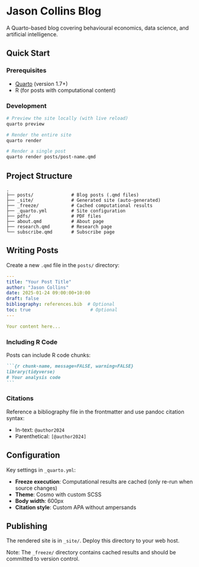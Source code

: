 # Jason Collins Blog

A Quarto-based blog covering behavioural economics, data science, and artificial intelligence.

## Quick Start

### Prerequisites

- [Quarto](https://quarto.org/docs/get-started/) (version 1.7+)
- R (for posts with computational content)

### Development

```bash
# Preview the site locally (with live reload)
quarto preview

# Render the entire site
quarto render

# Render a single post
quarto render posts/post-name.qmd
```

## Project Structure

```
.
├── posts/              # Blog posts (.qmd files)
├── _site/              # Generated site (auto-generated)
├── _freeze/            # Cached computational results
├── _quarto.yml         # Site configuration
├── pdfs/               # PDF files
├── about.qmd           # About page
├── research.qmd        # Research page
└── subscribe.qmd       # Subscribe page
```

## Writing Posts

Create a new `.qmd` file in the `posts/` directory:

```yaml
---
title: "Your Post Title"
author: "Jason Collins"
date: 2025-01-24 09:00:00+10:00
draft: false
bibliography: references.bib  # Optional
toc: true                      # Optional
---

Your content here...
```

### Including R Code

Posts can include R code chunks:

````markdown
```{r chunk-name, message=FALSE, warning=FALSE}
library(tidyverse)
# Your analysis code
```
````

### Citations

Reference a bibliography file in the frontmatter and use pandoc citation syntax:

- In-text: `@author2024`
- Parenthetical: `[@author2024]`

## Configuration

Key settings in `_quarto.yml`:

- **Freeze execution**: Computational results are cached (only re-run when source changes)
- **Theme**: Cosmo with custom SCSS
- **Body width**: 600px
- **Citation style**: Custom APA without ampersands

## Publishing

The rendered site is in `_site/`. Deploy this directory to your web host.

Note: The `_freeze/` directory contains cached results and should be committed to version control.
